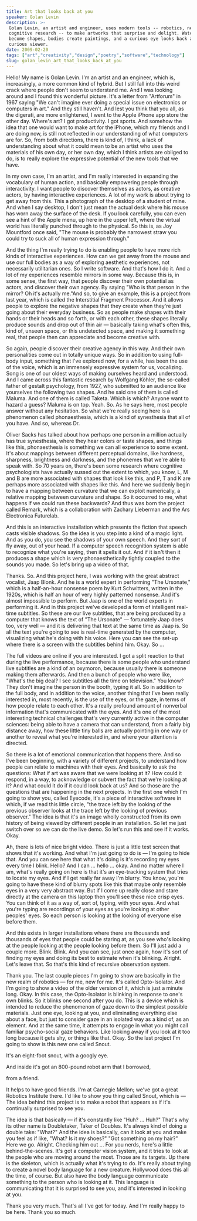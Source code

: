 ```yaml
---
title: Art that looks back at you
speaker: Golan Levin
description: >-
 Golan Levin, an artist and engineer, uses modern tools -- robotics, new software,
 cognitive research -- to make artworks that surprise and delight. Watch as sounds
 become shapes, bodies create paintings, and a curious eye looks back at the
 curious viewer.
date: 2009-02-20
tags: ["art","creativity","design","poetry","software","technology"]
slug: golan_levin_art_that_looks_back_at_you
---
```


Hello! My name is Golan Levin. I'm an artist and an engineer, which is, increasingly, a
more common kind of hybrid. But I still fall into this weird crack where people don't seem
to understand me. And I was looking around and I found this wonderful picture. It's a
letter from "Artforum" in 1967 saying "We can't imagine ever doing a special issue on
electronics or computers in art." And they still haven't. And lest you think that you all,
as the digerati, are more enlightened, I went to the Apple iPhone app store the other day.
Where's art? I got productivity. I got sports. And somehow the idea that one would want to
make art for the iPhone, which my friends and I are doing now, is still not reflected in
our understanding of what computers are for. So, from both directions, there is kind of, I
think, a lack of understanding about what it could mean to be an artist who uses the
materials of his own day, or her own day, which I think artists are obliged to do, is to
really explore the expressive potential of the new tools that we have.

In my own case, I'm an artist, and I'm really interested in expanding the vocabulary of
human action, and basically empowering people through interactivity. I want people to
discover themselves as actors, as creative actors, by having interactive experiences. A lot
of my work is about trying to get away from this. This a photograph of the desktop of a
student of mine. And when I say desktop, I don't just mean the actual desk where his mouse
has worn away the surface of the desk. If you look carefully, you can even see a hint of
the Apple menu, up here in the upper left, where the virtual world has literally punched
through to the physical. So this is, as Joy Mountford once said, "The mouse is probably
the narrowest straw you could try to suck all of human expression through."

And the thing I'm really trying to do is enabling people to have more rich kinds of
interactive experiences. How can we get away from the mouse and use our full bodies as a
way of exploring aesthetic experiences, not necessarily utilitarian ones. So I write
software. And that's how I do it. And a lot of my experiences resemble mirrors in some
way. Because this is, in some sense, the first way, that people discover their own
potential as actors, and discover their own agency. By saying "Who is that person in the
mirror? Oh it's actually me."And so, to give an example, this is a project from last year,
which is called the Interstitial Fragment Processor. And it allows people to explore the
negative shapes that they create when they're just going about their everyday business. So
as people make shapes with their hands or their heads and so forth, or with each other,
these shapes literally produce sounds and drop out of thin air — basically taking what's
often this, kind of, unseen space, or this undetected space, and making it something real,
that people then can appreciate and become creative with.

So again, people discover their creative agency in this way. And their own personalities
come out in totally unique ways. So in addition to using full-body input, something that
I've explored now, for a while, has been the use of the voice, which is an immensely
expressive system for us, vocalizing. Song is one of our oldest ways of making ourselves
heard and understood. And I came across this fantastic research by Wolfgang Köhler, the
so-called father of gestalt psychology, from 1927, who submitted to an audience like
yourselves the following two shapes. And he said one of them is called Maluma. And one of
them is called Taketa. Which is which? Anyone want to hazard a guess? Maluma is on top.
Yeah. So. As he says here, most people answer without any hesitation. So what we're really
seeing here is a phenomenon called phonaesthesia, which is a kind of synesthesia that all
of you have. And so, whereas Dr.

Oliver Sacks has talked about how perhaps one person in a million actually has true
synesthesia, where they hear colors or taste shapes, and things like this, phonaesthesia
is something we can all experience to some extent. It's about mappings between different
perceptual domains, like hardness, sharpness, brightness and darkness, and the phonemes
that we're able to speak with. So 70 years on, there's been some research where cognitive
psychologists have actually sussed out the extent to which, you know, L, M and B are more
associated with shapes that look like this, and P, T and K are perhaps more associated
with shapes like this. And here we suddenly begin to have a mapping between curvature that
we can exploit numerically, a relative mapping between curvature and shape. So it occurred
to me, what happens if we could run these backwards? And thus was born the project called
Remark, which is a collaboration with Zachary Lieberman and the Ars Electronica
Futurelab.

And this is an interactive installation which presents the fiction that speech casts
visible shadows. So the idea is you step into a kind of a magic light. And as you do, you
see the shadows of your own speech. And they sort of fly away, out of your head. If a
computer speech recognition system is able to recognize what you're saying, then it spells
it out. And if it isn't then it produces a shape which is very phonaesthetically tightly
coupled to the sounds you made. So let's bring up a video of that.

Thanks. So. And this project here, I was working with the great abstract vocalist, Jaap
Blonk. And he is a world expert in performing "The Ursonate," which is a half-an-hour
nonsense poem by Kurt Schwitters, written in the 1920s, which is half an hour of very
highly patterned nonsense. And it's almost impossible to perform. But Jaap is one of the
world experts in performing it. And in this project we've developed a form of intelligent
real-time subtitles. So these are our live subtitles, that are being produced by a
computer that knows the text of "The Ursonate" — fortunately Jaap does too, very well —
and it is delivering that text at the same time as Jaap is. So all the text you're going
to see is real-time generated by the computer, visualizing what he's doing with his voice.
Here you can see the set-up where there is a screen with the subtitles behind him. Okay.
So ... 

The full videos are online if you are interested. I got a split reaction to that during the
live performance, because there is some people who understand live subtitles are a kind of
an oxymoron, because usually there is someone making them afterwards. And then a bunch of
people who were like, "What's the big deal? I see subtitles all the time on television."
You know? They don't imagine the person in the booth, typing it all. So in addition to the
full body, and in addition to the voice, another thing that I've been really interested
in, most recently, is the use of the eyes, or the gaze, in terms of how people relate to
each other. It's a really profound amount of nonverbal information that's communicated
with the eyes. And it's one of the most interesting technical challenges that's very
currently active in the computer sciences: being able to have a camera that can
understand, from a fairly big distance away, how these little tiny balls are actually
pointing in one way or another to reveal what you're interested in, and where your
attention is directed.

So there is a lot of emotional communication that happens there. And so I've been
beginning, with a variety of different projects, to understand how people can relate to
machines with their eyes. And basically to ask the questions: What if art was aware that
we were looking at it? How could it respond, in a way, to acknowledge or subvert the fact
that we're looking at it? And what could it do if it could look back at us? And so those
are the questions that are happening in the next projects. In the first one which I'm going
to show you, called Eyecode, it's a piece of interactive software in which, if we read
this little circle, "the trace left by the looking of the previous observer looks at the
trace left by the looking of previous observer." The idea is that it's an image wholly
constructed from its own history of being viewed by different people in an installation.
So let me just switch over so we can do the live demo. So let's run this and see if it
works. Okay.

Ah, there is lots of nice bright video. There is just a little test screen that shows that
it's working. And what I'm just going to do is — I'm going to hide that. And you can see
here that what it's doing is it's recording my eyes every time I blink. Hello? And I can
... hello ... okay. And no matter where I am, what's really going on here is that it's an
eye-tracking system that tries to locate my eyes. And if I get really far away I'm blurry.
You know, you're going to have these kind of blurry spots like this that maybe only
resemble eyes in a very very abstract way. But if I come up really close and stare
directly at the camera on this laptop then you'll see these nice crisp eyes. You can think
of it as a way of, sort of, typing, with your eyes. And what you're typing are recordings
of your eyes as you're looking at other peoples' eyes. So each person is looking at the
looking of everyone else before them.

And this exists in larger installations where there are thousands and thousands of eyes
that people could be staring at, as you see who's looking at the people looking at the
people looking before them. So I'll just add a couple more. Blink. Blink. And you can see,
just once again, how it's sort of finding my eyes and doing its best to estimate when it's
blinking. Alright. Let's leave that. So that's this kind of recursive observation system.

Thank you. The last couple pieces I'm going to show are basically in the new realm of
robotics — for me, new for me. It's called Opto-Isolator. And I'm going to show a video of
the older version of it, which is just a minute long. Okay. In this case, the
Opto-Isolator is blinking in response to one's own blinks. So it blinks one second after
you do. This is a device which is intended to reduce the phenomenon of gaze down to the
simplest possible materials. Just one eye, looking at you, and eliminating everything else
about a face, but just to consider gaze in an isolated way as a kind of, as an element.
And at the same time, it attempts to engage in what you might call familiar psycho-social
gaze behaviors. Like looking away if you look at it too long because it gets shy, or
things like that. Okay. So the last project I'm going to show is this new one called Snout.

It's an eight-foot snout, with a googly eye. 

And inside it's got an 800-pound robot arm that I borrowed, 

from a friend. 

It helps to have good friends. I'm at Carnegie Mellon; we've got a great Robotics
Institute there. I'd like to show you thing called Snout, which is — The idea behind this
project is to make a robot that appears as if it's continually surprised to see you.

The idea is that basically — if it's constantly like "Huh? ... Huh?" That's why its other
name is Doubletaker, Taker of Doubles. It's always kind of doing a double take: "What?"
And the idea is basically, can it look at you and make you feel as if like, "What? Is it
my shoes?" "Got something on my hair?" Here we go. Alright. Checking him out ... For you
nerds, here's a little behind-the-scenes. It's got a computer vision system, and it tries
to look at the people who are moving around the most. Those are its targets. Up there is
the skeleton, which is actually what it's trying to do. It's really about trying to create
a novel body language for a new creature. Hollywood does this all the time, of course. But
also have the body language communicate something to the person who is looking at it. This
language is communicating that it is surprised to see you, and it's interested in looking
at you.

Thank you very much. That's all I've got for today. And I'm really happy to be here. Thank
you so much.

<!--
ad_duration=3.33
comment_count=88
event="TED2009"
external_start_time=0
intro_duration=11.82
is_subtitle_required="False"
is_talk_featured="True"
language="en"
language_swap="False"
native_language="en"
number_of_related_talks=6
number_of_speakers=1
number_of_subtitled_videos=20
number_of_tags=6
number_of_talk_download_languages=20
number_of_talk_more_resources=0
number_of_talk_recommendations=0
number_of_talks_take_actions=0
post_ad_duration=0.83
published_timestamp="2009-07-30 01:00:00"
recording_date="2009-02-20"
speaker_description="Experimental audio-visual artist"
speaker_id=15
speaker_is_published=1
speaker_name="Golan Levin"
talk_name="Art that looks back at you"
talks_tags=["art","creativity","design","poetry","software","technology"]
url_photo_speaker="https://pe.tedcdn.com/images/ted/1431_254x191.jpg"
url_photo_talk="https://pe.tedcdn.com/images/ted/b4e0d52d297cc0543e032da35e18440433d9f69f_2880x1620.jpg"
url_webpage="https://www.ted.com/talks/golan_levin_art_that_looks_back_at_you"
video_type_name="TED Stage Talk"
-->
